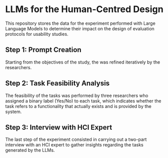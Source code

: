 # LLMs for the Human-Centred Design

This repository stores the data for the experiment performed with Large Language Models to determine their impact on the design of evaluation protocols for usability studies.

## Step 1: Prompt Creation
Starting from the objectives of the study, the was refined iteratively by the researchers. 

## Step 2: Task Feasibility Analysis
The feasibility of the tasks was performed by three researchers who assigned a binary label (Yes/No) to each task, which indicates whether the task refers to a functionality that actually exists and is provided by the system. 

## Step 3: Interview with HCI Expert
The last step of the experiment consisted in carrying out a two-part interview with an HCI expert to gather insights regarding the tasks generated by the LLMs. 
